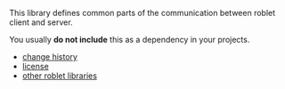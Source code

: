 
This library defines common parts of the communication between roblet client
and server.

You usually **do not include** this as a dependency in your projects.

* [change history](CHANGES.md)
* [license](../LICENSE.md)
* [other roblet libraries](../README.md)

